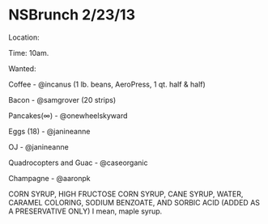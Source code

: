 NSBrunch 2/23/13
========

Location: 

Time: 10am. 


Wanted:

Coffee - @incanus (1 lb. beans, AeroPress, 1 qt. half & half)

Bacon - @samgrover (20 strips)

Pancakes(∞) - @onewheelskyward

Eggs (18) - @janineanne

OJ - @janineanne

Quadrocopters and Guac - @caseorganic 

Champagne - @aaronpk 

CORN SYRUP, HIGH FRUCTOSE CORN SYRUP, CANE SYRUP, WATER, CARAMEL COLORING, SODIUM BENZOATE, AND SORBIC ACID (ADDED AS A PRESERVATIVE ONLY)
I mean, maple syrup. 
